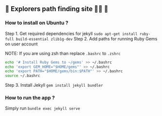 ## 🚀 Explorers path finding site 👨‍🚀 🚀


### How to install on Ubuntu ?

Step 1. Get required dependencies for jekyll `sudo apt-get install ruby-full build-essential zlib1g-dev`
Step 2. Add paths for running Ruby Gems on user account 

NOTE: If you are using zsh than replace `.bashrc` to `.zshrc`
```bash
echo '# Install Ruby Gems to ~/gems' >> ~/.bashrc
echo 'export GEM_HOME="$HOME/gems"' >> ~/.bashrc
echo 'export PATH="$HOME/gems/bin:$PATH"' >> ~/.bashrc
source ~/.bashrc
```
Step 3. Install Jekyll `gem install jekyll bundler`

### How to run the app ?
Simply run `bundle exec jekyll serve`






